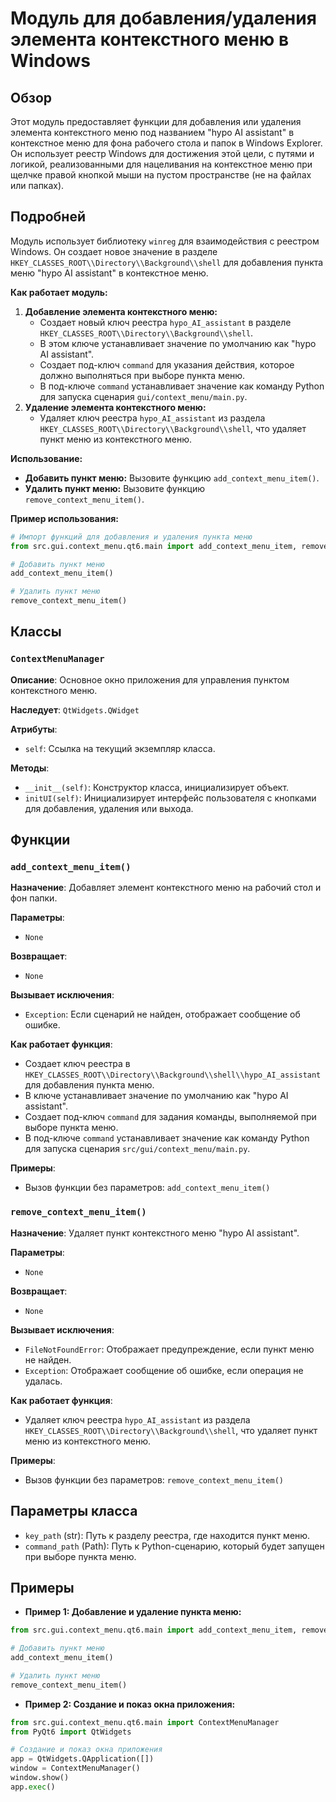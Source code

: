 # Модуль для добавления/удаления элемента контекстного меню в Windows

## Обзор

Этот модуль предоставляет функции для добавления или удаления элемента контекстного меню под названием "hypo AI assistant" в контекстное меню для фона рабочего стола и папок в Windows Explorer. Он использует реестр Windows для достижения этой цели, с путями и логикой, реализованными для нацеливания на контекстное меню при щелчке правой кнопкой мыши на пустом пространстве (не на файлах или папках).

## Подробней

Модуль использует библиотеку `winreg` для взаимодействия с реестром Windows. Он создает новое значение в разделе `HKEY_CLASSES_ROOT\\Directory\\Background\\shell` для добавления пункта меню "hypo AI assistant" в контекстное меню.

**Как работает модуль:**

1. **Добавление элемента контекстного меню:**
   - Создает новый ключ реестра `hypo_AI_assistant` в разделе `HKEY_CLASSES_ROOT\\Directory\\Background\\shell`.
   - В этом ключе устанавливает значение по умолчанию как "hypo AI assistant".
   - Создает под-ключ `command` для указания действия, которое должно выполняться при выборе пункта меню.
   - В под-ключе `command` устанавливает значение как команду Python для запуска сценария `gui/context_menu/main.py`.
2. **Удаление элемента контекстного меню:**
   - Удаляет ключ реестра `hypo_AI_assistant` из раздела `HKEY_CLASSES_ROOT\\Directory\\Background\\shell`, что удаляет пункт меню из контекстного меню.

**Использование:**

- **Добавить пункт меню:** Вызовите функцию `add_context_menu_item()`.
- **Удалить пункт меню:** Вызовите функцию `remove_context_menu_item()`.

**Пример использования:**

```python
# Импорт функций для добавления и удаления пункта меню
from src.gui.context_menu.qt6.main import add_context_menu_item, remove_context_menu_item

# Добавить пункт меню
add_context_menu_item()

# Удалить пункт меню
remove_context_menu_item()
```

## Классы

### `ContextMenuManager`

**Описание**: Основное окно приложения для управления пунктом контекстного меню.

**Наследует**: `QtWidgets.QWidget`

**Атрибуты**: 
- `self`: Ссылка на текущий экземпляр класса.

**Методы**:

- `__init__(self)`: Конструктор класса, инициализирует объект.
- `initUI(self)`: Инициализирует интерфейс пользователя с кнопками для добавления, удаления или выхода.

## Функции

### `add_context_menu_item()`

**Назначение**: Добавляет элемент контекстного меню на рабочий стол и фон папки.

**Параметры**: 
- `None`

**Возвращает**: 
- `None`

**Вызывает исключения**:
- `Exception`: Если сценарий не найден, отображает сообщение об ошибке.

**Как работает функция**:

- Создает ключ реестра в `HKEY_CLASSES_ROOT\\Directory\\Background\\shell\\hypo_AI_assistant` для добавления пункта меню.
- В ключе устанавливает значение по умолчанию как "hypo AI assistant".
- Создает под-ключ `command` для задания команды, выполняемой при выборе пункта меню.
- В под-ключе `command` устанавливает значение как команду Python для запуска сценария `src/gui/context_menu/main.py`.

**Примеры**: 
- Вызов функции без параметров: `add_context_menu_item()`


### `remove_context_menu_item()`

**Назначение**: Удаляет пункт контекстного меню "hypo AI assistant".

**Параметры**:
- `None`

**Возвращает**:
- `None`

**Вызывает исключения**:
- `FileNotFoundError`: Отображает предупреждение, если пункт меню не найден.
- `Exception`: Отображает сообщение об ошибке, если операция не удалась.

**Как работает функция**:

- Удаляет ключ реестра `hypo_AI_assistant` из раздела `HKEY_CLASSES_ROOT\\Directory\\Background\\shell`, что удаляет пункт меню из контекстного меню.

**Примеры**: 
- Вызов функции без параметров: `remove_context_menu_item()`


## Параметры класса

- `key_path` (str): Путь к разделу реестра, где находится пункт меню.
- `command_path` (Path): Путь к Python-сценарию, который будет запущен при выборе пункта меню.

## Примеры

- **Пример 1: Добавление и удаление пункта меню:**

```python
from src.gui.context_menu.qt6.main import add_context_menu_item, remove_context_menu_item

# Добавить пункт меню
add_context_menu_item()

# Удалить пункт меню
remove_context_menu_item()
```

- **Пример 2: Создание и показ окна приложения:**

```python
from src.gui.context_menu.qt6.main import ContextMenuManager
from PyQt6 import QtWidgets

# Создание и показ окна приложения
app = QtWidgets.QApplication([])
window = ContextMenuManager()
window.show()
app.exec()